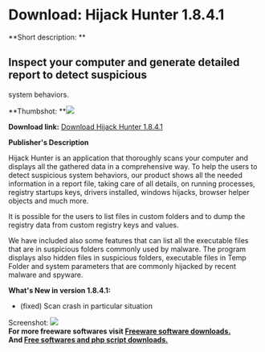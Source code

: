 # Download: Hijack Hunter 1.8.4.1

**Short description: **

## Inspect your computer and generate detailed report to detect suspicious
system behaviors.

  
**Thumbshot: **![](http://www.freewarefiles.com/screenshot/hijackhntr1_md.jpg)   
  
**Download link:** [Download Hijack Hunter 1.8.4.1](http://freesoftwares.boysofts.com/Hijack-Hunter_program_57031.html)  
  

**Publisher's Description**  
  

Hijack Hunter is an application that thoroughly scans your computer and
displays all the gathered data in a comprehensive way. To help the users to
detect suspicious system behaviors, our product shows all the needed
information in a report file, taking care of all details, on running
processes, registry startups keys, drivers installed, windows hijacks, browser
helper objects and much more.

It is possible for the users to list files in custom folders and to dump the
registry data from custom registry keys and values.

We have included also some features that can list all the executable files
that are in suspicious folders commonly used by malware. The program displays
also hidden files in suspicious folders, executable files in Temp Folder and
system parameters that are commonly hijacked by recent malware and spyware.

**What's New in version 1.8.4.1:**

  * (fixed) Scan crash in particular situation 

  
  
Screenshot: ![](http://www.freewarefiles.com/screenshot/hijackhntr1.jpg)  
**For more freeware softwares visit [Freeware software downloads.](http://freesoftwares.boysofts.com/)**   
**And [Free softwares and php script downloads.](http://www.boysofts.com/)**

